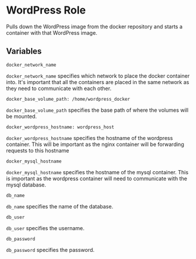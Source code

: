 # WordPress Role

Pulls down the WordPress image from the docker repository and starts a container with that WordPress image.

## Variables
```
docker_network_name
```
`docker_network_name` specifies which network to place the docker container into. It's important that all the containers are placed in the same network as they need to communicate with each other.

```
docker_base_volume_path: /home/wordpress_docker
```
`docker_base_volume_path` specifies the base path of where the volumes will be mounted. 

```
docker_wordpress_hostname: wordpress_host
```
`docker_wordpress_hostname` specifies the hostname of the wordpress container. This will be important as the nginx container will be forwarding requests to this hostname

```
docker_mysql_hostname
```
`docker_mysql_hostname` specifies the hostname of the mysql container. This is important as the wordpress container will need to communicate with the mysql database.

```
db_name
```
`db_name` specifies the name of the database.

```
db_user
```
`db_user` specifies the username.

```
db_password
```
`db_password` specifies the password.
